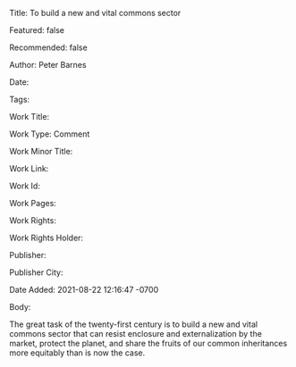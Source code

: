 Title: To build a new and vital commons sector

Featured: false

Recommended: false

Author: Peter Barnes

Date: 

Tags: 

Work Title: 

Work Type: Comment

Work Minor Title:  

Work Link: 

Work Id:  

Work Pages:  

Work Rights:  

Work Rights Holder:  

Publisher:  

Publisher City:  

Date Added: 2021-08-22 12:16:47 -0700

Body:

The great task of the twenty-first century is to build a new and vital commons sector that can resist enclosure and externalization by the market, protect the planet, and share the fruits of our common inheritances more equitably than is now the case. 


